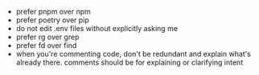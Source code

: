 - prefer pnpm over npm
- prefer poetry over pip
- do not edit .env files without explicitly asking me
- prefer rg over grep
- prefer fd over find
- when you're commenting code, don't be redundant and explain what's
  already there. comments should be for explaining or clarifying intent
 
